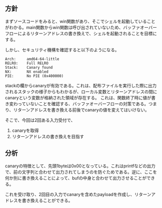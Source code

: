 ## 方針
まずソースコードをみると、win関数があり、そこでシェルを起動していることがわかる。main関数からwin関数は呼び出されていないため、バッファオーバーフローによるリターンアドレスの書き換えで、シェルを起動されることを目標にする。

しかし、セキュリティ機構を確認すると以下のようになる。
```
Arch:     amd64-64-little
RELRO:    Full RELRO
Stack:    Canary found
NX:       NX enabled
PIE:      No PIE (0x400000)
```
stackの欄からcanaryが有効である。これは、配布ファイルを実行した際に出力されるスタックの様子からもわかるが、ローカル変数とリターンアドレスの間にcanaryという変数が格納された領域が存在する。
これは、関数終了時に値が書き変わっていないことを確認する、バッファオーバーフローの対策である。つまり、リターンアドレスを書き換える前後でcanaryの値を変えてはいけない。

そこで、今回は2回ある入力受付で、
1. canaryを取得
1. リターンアドレスの書き換えを目指す

## 分析
canaryの特徴として、先頭1byteは0x00となっている。これはprintfなどの出力で、前の文字列と合わせて出力されてしまうのを防ぐためである。逆に、ここを何か別に書き換えることによって、bufの中身と合わせて出力させることができる。

これを受け取り、2回目の入力でcanaryを含めたpayloadを作成し、リターンアドレスを書き換えることができる。
